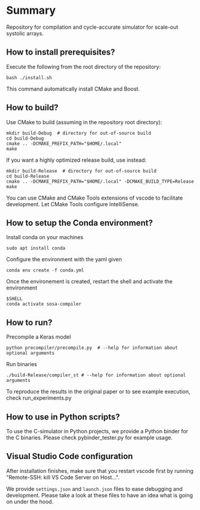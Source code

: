 # Summary

Repository for compilation and cycle-accurate simulator for scale-out systolic arrays.

## How to install prerequisites?

Execute the following from the root directory of the repository:

    bash ./install.sh

This command automatically install CMake and Boost.

## How to build?

Use CMake to build (assuming in the repository root directory):

    mkdir build-Debug  # directory for out-of-source build
    cd build-Debug
    cmake .. -DCMAKE_PREFIX_PATH="$HOME/.local"
    make

If you want a highly optimized release build, use instead:

    mkdir build-Release  # directory for out-of-source build
    cd build-Release
    cmake .. -DCMAKE_PREFIX_PATH="$HOME/.local" -DCMAKE_BUILD_TYPE=Release
    make

You can use CMake and CMake Tools extensions of vscode to facilitate development. Let CMake Tools configure IntelliSense.

## How to setup the Conda environment?

Install conda on your machines

    sudo apt install conda

Configure the environment with the yaml given

    conda env create -f conda.yml

Once the environement is created, restart the shell and activate the environment

    $SHELL
    conda activate sosa-compiler


## How to run?

Precompile a Keras model
    
    python precompiler/precompile.py  # --help for information about optional arguments

Run binaries

    ./build-Release/compiler_st # --help for information about optional arguments

To reproduce the results in the original paper or to see example execution, check run_experiments.py


## How to use in Python scripts?

To use the C-simulator in Python projects, we provide a Python binder for the C binaries. Please check pybinder_tester.py for example usage.

## Visual Studio Code configuration

After installation finishes, make sure that you restart vscode first by running "Remote-SSH: kill VS Code Server on Host...".

We provide `settings.json` and `launch.json` files to ease debugging and development. Please take a look at these files to have an idea what is going on under the hood.
